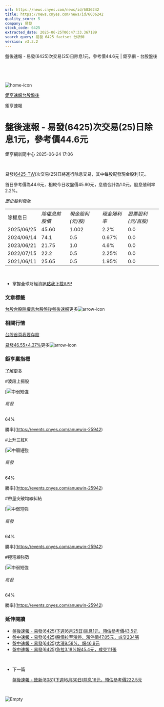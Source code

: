 ```yaml
---
url: https://news.cnyes.com/news/id/6036242
title: https://news.cnyes.com/news/id/6036242
quality_score: 5
company: 易發
stock_code: 6425
extracted_date: 2025-06-25T06:47:33.367189
search_query: 易發 6425 factset 分析師
version: v3.3.2
---
```


盤後速報 - 易發(6425)次交易(25)日除息1元，參考價44.6元 | 鉅亨網 - 台股盤後

‌

‌

![home-icon](/assets/icons/breadCrumb/symbol-icon-home.svg)

[鉅亨速報](/news/cat/anue_live)[台股盤後](/news/cat/tw_afterhours)

鉅亨速報

# 盤後速報 - 易發(6425)次交易(25)日除息1元，參考價44.6元

鉅亨網新聞中心 2025-06-24 17:06

‌

易發([6425-TW](https://www.cnyes.com/twstock/6425))次交易(25)日將進行除息交易，其中每股配發現金股利1元。

首日參考價為44.6元，相較今日收盤價45.60元，息值合計為1.0元，股息殖利率2.2%。

*歷史股利發放*

|  |  |  |  |  |
| --- | --- | --- | --- | --- |
| 除權息日 | *除權息前股價* | *現金股利 (元/股)* | *現金殖利率* | *股票股利 (元/百股)* |
| 2025/06/25 | 45.60 | 1.002 | 2.2% | 0.0 |
| 2024/06/14 | 74.1 | 0.5 | 0.67% | 0.0 |
| 2023/06/21 | 21.75 | 1.0 | 4.6% | 0.0 |
| 2022/07/15 | 22.2 | 0.5 | 2.25% | 0.0 |
| 2021/06/11 | 25.65 | 0.5 | 1.95% | 0.0 |

‌

* 掌握全球財經資訊[點我下載APP](http://www.cnyes.com/app/?utm_source=mweb&utm_medium=HamMenuBanner&utm_campaign=fixed&utm_content=entr)

### 文章標籤

[台股](https://news.cnyes.com/tag/台股 "台股")[台股除權息](https://news.cnyes.com/tag/台股除權息 "台股除權息")[台股盤後](https://news.cnyes.com/tag/台股盤後 "台股盤後")[盤後速報](https://news.cnyes.com/tag/盤後速報 "盤後速報")更多![arrow-icon](/assets/icons/arrows/arrow-down.svg)

### 相關行情

[台股首頁](https://www.cnyes.com/twstock)[我要存股](https://supr.link/8OHaU)

[易發46.55+4.37%](https://www.cnyes.com/twstock/6425)更多![arrow-icon](/assets/icons/arrows/arrow-down.svg)

### 鉅亨贏指標

[了解更多](https://events.cnyes.com/anuewin-25942)

#波段上揚股

[![中弱短強](/assets/icons/win-indicator/short-to-long.svg)

###### 易發

64%

勝率](https://events.cnyes.com/anuewin-25942)

#上升三紅K

[![中弱短強](/assets/icons/win-indicator/short-to-long.svg)

###### 易發

64%

勝率](https://events.cnyes.com/anuewin-25942)

#帶量突破均線糾結

[![中弱短強](/assets/icons/win-indicator/short-to-long.svg)

###### 易發

64%

勝率](https://events.cnyes.com/anuewin-25942)

#極短線強勢

[![中弱短強](/assets/icons/win-indicator/short-to-long.svg)

###### 易發

64%

勝率](https://events.cnyes.com/anuewin-25942)

### 延伸閱讀

* [盤後速報 - 易發(6425)下週(6月25日)除息1元，預估參考價43.5元](/news/id/6028210)
* [盤中速報 - 易發(6425)股價拉至漲停，漲停價47.05元，成交234張](/news/id/6025603)
* [盤中速報 - 易發(6425)大漲9.58%，報46.9元](/news/id/6025602)
* [盤中速報 - 易發(6425)急拉3.18%報45.4元，成交111張](/news/id/6025565)

‌

* 下一篇

  [盤後速報 - 致新(8081)下週(6月30日)除息16元，預估參考價222.5元](/news/id/6034407)

‌

![Empty](/assets/icons/skeleton/empty-image.svg)

‌